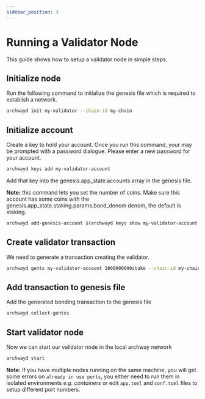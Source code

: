 ```yaml
---
sidebar_position: 3
---
```


# Running a Validator Node

This guide shows how to setup a validator node in simple steps.

## Initialize node

<!-- First let's create a directory to store all node's data and config.

```bash
mkdir my-validator
``` -->

Run the following command to initialize the genesis file which is required to establish a network.
```bash
archwayd init my-validator --chain-id my-chain 
```

<!-- **Note:** Please note that, we use `--home ./my-validator` flag in almost all commands in order to tell `archwayd` that we need to work on that specific directory. -->

## Initialize account

Create a key to hold your account. Once you run this command, your may be prompted with a password dialogue. Please enter a new password for your account.

```bash
archwayd keys add my-validator-account
```

Add that key into the genesis.app_state.accounts array in the genesis file.

**Note:** this command lets you set the number of coins. Make sure this account has some coins
with the genesis.app_state.staking.params.bond_denom denom, the default is staking.

```bash
archwayd add-genesis-account $(archwayd keys show my-validator-account -a) 1000000000stake,1000000000ARCH
```

## Create validator transaction

We need to generate a transaction creating the validator.

```bash
archwayd gentx my-validator-account 1000000000stake --chain-id my-chain
```

## Add transaction to genesis file

Add the generated bonding transaction to the genesis file

```bash
archwayd collect-gentxs
```

## Start validator node

Now we can start our validator node in the local archway network

```bash
archwayd start
```

**Note:** If you have multiple nodes running on the same machine, you will get some errors on `already in use ports`, you either need to run them in isolated environments _e.g. containers_ or edit `app.toml` and `conf.toml` files to setup different port numbers.